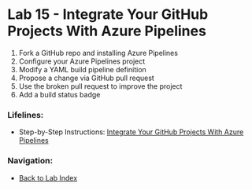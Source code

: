 # Lab 15 - Integrate Your GitHub Projects With Azure Pipelines

1. Fork a GitHub repo and installing Azure Pipelines
2. Configure your Azure Pipelines project
3. Modify a YAML build pipeline definition
4. Propose a change via GitHub pull request
5. Use the broken pull request to improve the project
6. Add a build status badge

### Lifelines:

* Step-by-Step Instructions:
[Integrate Your GitHub Projects With Azure Pipelines](https://www.azuredevopslabs.com/labs/azuredevops/github-integration/)

### Navigation:

* [Back to Lab Index](https://github.com/mikepfeiffer/azure-devops-labs)